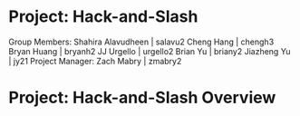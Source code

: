 # Project: Hack-and-Slash
Group Members:
Shahira Alavudheen  |  salavu2
Cheng Hang          |  chengh3
Bryan Huang         |  bryanh2
JJ Urgello          |  urgello2
Brian Yu            |  briany2
Jiazheng Yu         |  jy21
Project Manager:
Zach Mabry          |  zmabry2
# Project: Hack-and-Slash Overview

